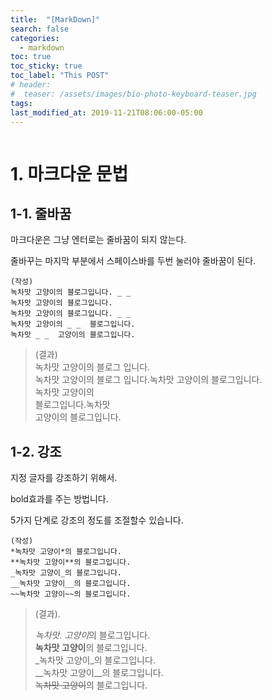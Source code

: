```yaml
---
title:  "[MarkDown]"
search: false
categories: 
  - markdown
toc: true
toc_sticky: true
toc_label: "This POST"
# header:
#  teaser: /assets/images/bio-photo-keyboard-teaser.jpg
tags:
last_modified_at: 2019-11-21T08:06:00-05:00
---
```


```

```

# 1. 마크다운 문법



## 1-1. 줄바꿈

마크다운은 그냥 엔터로는 줄바꿈이 되지 않는다.

줄바꾸는 마지막 부분에서 스페이스바를 두번 눌러야 줄바꿈이 된다.

```
(작성)  
녹차맛 고양이의 블로그입니다. _ _   
녹차맛 고양이의 블로그입니다.  
녹차맛 고양이의 블로그입니다. _ _  
녹차맛 고양이의 _ _  블로그입니다.  
녹차맛 _ _  고양이의 블로그입니다.
```

> (결과)  
> 녹차맛 고양이의 블로그 입니다.  
> 녹차맛 고양이의 블로그 입니다.녹차맛 고양이의 블로그입니다.  
> 녹차맛 고양이의  
> 블로그입니다.녹차맛  
> 고양이의 블로그입니다.



## 1-2. 강조

지정 글자를 강조하기 위해서. 

bold효과를 주는 방법니다.  

5가지 단계로 강조의 정도를 조절할수 있습니다.  

```
(작성)  
*녹차맛 고양이*의 블로그입니다.    
**녹차맛 고양이**의 블로그입니다.  
_녹차맛 고양이_의 블로그입니다.  
__녹차맛 고양이__의 블로그입니다.  
~~녹차맛 고양이~~의 블로그입니다. 
```

> (결과). 
>
> *녹차맛. 고양이*의 블로그입니다.  
> **녹차맛 고양이**의 블로그입니다.  
> _녹차맛 고양이_의 블로그입니다.  
> __녹차맛 고양이__의 블로그입니다.  
> ~~녹차맛 고양이~~의 블로그입니다. 



```alias

```











